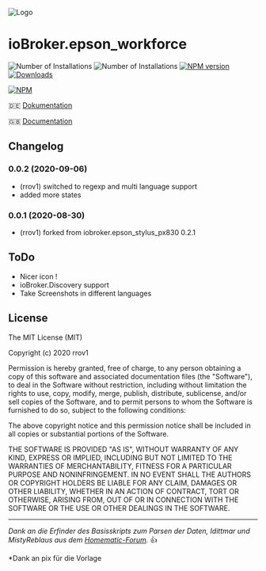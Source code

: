 ![Logo](admin/epson_stylus_px830.png)
# ioBroker.epson_workforce

![Number of Installations](http://iobroker.live/badges/epson_workforce-installed.svg) ![Number of Installations](http://iobroker.live/badges/epson_workforce-stable.svg) [![NPM version](http://img.shields.io/npm/v/iobroker.epson_workforce.svg)](https://www.npmjs.com/package/iobroker.epson_workforce)
[![Downloads](https://img.shields.io/npm/dm/iobroker.epson_workforce.svg)](https://www.npmjs.com/package/iobroker.epson_workforce)

[![NPM](https://nodei.co/npm/iobroker.epson_workforce.png?downloads=true)](https://nodei.co/npm/iobroker.epson_workforce/)


:de: [Dokumentation](/docs/de/doc_epson_workforce_de.md)

:uk: [Documentation](/docs/en/doc_epson_workforce_en.md)


## Changelog
### 0.0.2 (2020-09-06)
* (rrov1) switched to regexp and multi language support
* added more states

### 0.0.1 (2020-08-30)
* (rrov1) forked from iobroker.epson_stylus_px830 0.2.1

## ToDo
* Nicer icon !
* ioBroker.Discovery support
* Take Screenshots in different languages

## License

The MIT License (MIT)

Copyright (c) 2020 rrov1

Permission is hereby granted, free of charge, to any person obtaining a copy
of this software and associated documentation files (the "Software"), to deal
in the Software without restriction, including without limitation the rights
to use, copy, modify, merge, publish, distribute, sublicense, and/or sell
copies of the Software, and to permit persons to whom the Software is
furnished to do so, subject to the following conditions:

The above copyright notice and this permission notice shall be included in all
copies or substantial portions of the Software.

THE SOFTWARE IS PROVIDED "AS IS", WITHOUT WARRANTY OF ANY KIND, EXPRESS OR
IMPLIED, INCLUDING BUT NOT LIMITED TO THE WARRANTIES OF MERCHANTABILITY,
FITNESS FOR A PARTICULAR PURPOSE AND NONINFRINGEMENT. IN NO EVENT SHALL THE
AUTHORS OR COPYRIGHT HOLDERS BE LIABLE FOR ANY CLAIM, DAMAGES OR OTHER
LIABILITY, WHETHER IN AN ACTION OF CONTRACT, TORT OR OTHERWISE, ARISING FROM,
OUT OF OR IN CONNECTION WITH THE SOFTWARE OR THE USE OR OTHER DEALINGS IN THE
SOFTWARE.

---
*Dank an die Erfinder des Basisskripts zum Parsen der Daten, Idittmar und MistyReblaus aus dem [Homematic-Forum](http://homematic-forum.de/forum/viewtopic.php?f=31&t=25140).* :+1: 

*Dank an pix für die Vorlage
